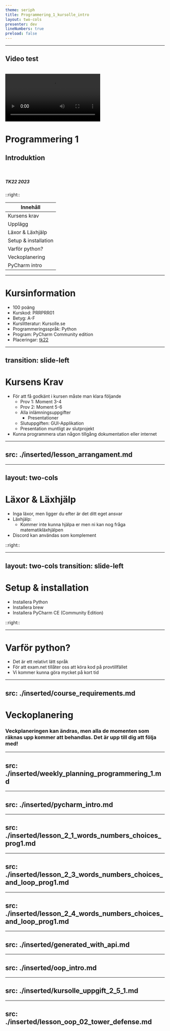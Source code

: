 ```yaml
---
theme: seriph
title: Programmering_1_kursolle_intro
layout: two-cols
presenter: dev
lineNumbers: true
preload: false
---
```


<style>

  .slidev-layout {
    column-gap: 20px;
  }


ol li { background-color: transparent !important; }
ul li { background-color: transparent !important; }
.slidev-code-wrapper .relative .group .slidev-code-line-numbers {
  font-size: 25px !important;
}
.vl {
  height: 50px;
}

</style>

---

## Video test

<br>
<video src="/basics_md_2_quiz.mp4" controls></video>




# Programmering 1
## Introduktion
<br>

##### TK22 2023

::right::

| Innehåll             |
| -------------------- |
| Kursens krav         |
| Upplägg              |
| Läxor & Läxhjälp     |
| Setup & installation |
| Varför python?       |
| Veckoplanering       |
| PyCharm intro        |

<!--
Frågor i slutat av varje slide.
-->

---

# Kursinformation

<!-- v-clicks is used to click through the slides --->
<v-clicks>

+ 100 poäng
+ Kurskod: PRRPRR01
+ Betyg: A-F
+ Kurslitteratur: Kursolle.se
+ Programmeringsspråk: Python
+ Program: PyCharm Community edition
+ Placeringar: [tk22](https://docs.google.com/spreadsheets/d/1Bt_AvJeEAKYSVkP1CGtrFTS7ELYBHXVg/edit#gid=1327118002)

</v-clicks>

<!--
  100 poäng betyder att kursen slutar till sommaren.
  Kurskoden kan dubbelkollas av er.
  Betygsskalan är A-F. Inga konstigheter där.
  Kurslitteraturen är kursolle.se. Det är en hemsida som en kollega till mig har gjort.
  Programmeringsspråket är Python, mer om det senare.
  Placeringslistan kommer att användas ibland.
-->

---
transition: slide-left
---

# Kursens Krav

+ För att få godkänt i kursen måste man klara följande
  + Prov 1: Moment 3-4
  + Prov 2: Moment 5-6
  + Alla inlämningsuppgifter
    + Presentationer
  + Slutuppgiften: GUI-Applikation
  + Presentation muntligt av slutprojekt
+ Kunna programmera utan någon tillgång dokumentation eller internet

<!--
Moment02 har endast läxor.

Ni kommer få presentera eran GUI-applikation. Det spelar ingen roll om man redan kan programmera och kan parallelisera processer i typ rust, ni behöver fortfarande gå kursen för att få godkänt. Det ni kan göra är att lämna in allt och sen jobba med ert eget men se då till att allt är av riktigt bra kvalité.
-->

---
src: ./inserted/lesson_arrangament.md
---


---
layout: two-cols
---

# Läxor & Läxhjälp
+ Inga läxor, men ligger du efter är det ditt eget ansvar
+ Läxhjälp: 
  + Kommer inte kunna hjälpa er men ni kan nog fråga matematikläxhjälpen
+ Discord kan användas som komplement

::right::


<mdi-book class="text-red-400 mx-3 w-15 h-15 opacity-20" />



---
layout: two-cols
transition: slide-left
---

# Setup & installation
+ Installera Python
+ Installera brew
+ Installera PyCharm CE (Community Edition)

::right::

<mdi-gear class="text-red-400 mx-3 w-15 h-15 opacity-20"/>

---

# Varför python?
+ Det är ett relativt lätt språk
+ För att exam.net tillåter oss att köra kod på provtillfället
+ Vi kommer kunna göra mycket på kort tid


---
src: ./inserted/course_requirements.md
---


# Veckoplanering
### Veckplaneringen kan ändras, men alla de momenten som räknas upp kommer att behandlas. Det är upp till dig att följa med!



---
src: ./inserted/weekly_planning_programmering_1.md
---

---
src: ./inserted/pycharm_intro.md
---


---
src: ./inserted/lesson_2_1_words_numbers_choices_prog1.md
---

---
src: ./inserted/lesson_2_3_words_numbers_choices_and_loop_prog1.md
---

---
src: ./inserted/lesson_2_4_words_numbers_choices_and_loop_prog1.md
---


---
src: ./inserted/generated_with_api.md
---

---
src: ./inserted/oop_intro.md
---

---
src: ./inserted/kursolle_uppgift_2_5_1.md
---

---
src: ./inserted/lesson_oop_02_tower_defense.md
---
